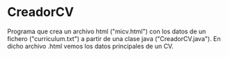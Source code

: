 # CreadorCV

Programa que crea un archivo html ("micv.html") con los datos de un fichero ("curriculum.txt") a partir de una clase java ("CreadorCV.java").
En dicho archivo .html vemos los datos principales de un CV.
